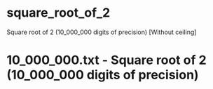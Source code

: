# square_root_of_2
Square root of 2 (10_000_000  digits of precision) [Without ceiling]

# 10_000_000.txt - Square root of 2 (10_000_000  digits of precision)
